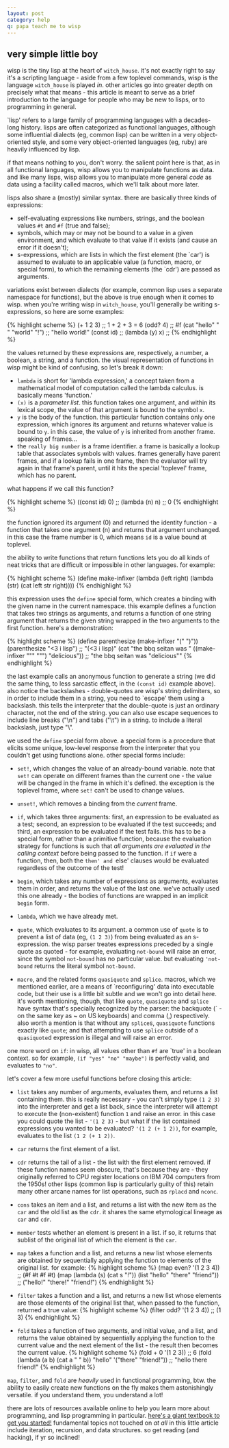 ```yaml
---
layout: post
category: help
q: papa teach me to wisp
---
```

very simple little boy
----------------------

wisp is the tiny lisp at the heart of `witch_house`. it's not exactly right to say it's a scripting language - aside from a few toplevel commands, wisp is the language `witch_house` is played _in_. other articles go into greater depth on precisely what that means - this article is meant to serve as a brief introduction to the language for people who may be new to lisps, or to programming in general.

\`lisp' refers to a large family of programming languages with a decades-long history. lisps are often categorized as functional languages, although some influential dialects (eg, common lisp) can be written in a very object-oriented style, and some very object-oriented languages (eg, ruby) are heavily influenced by lisp.

if that means nothing to you, don't worry. the salient point here is that, as in all functional languages, wisp allows you to manipulate functions as data. and like many lisps, wisp allows you to manipulate more general _code_ as data using a facility called macros, which we'll talk about more later.

lisps also share a (mostly) similar syntax. there are basically three kinds of expressions:
- self-evaluating expressions like numbers, strings, and the boolean values `#t` and `#f` (true and false);
- symbols, which may or may not be bound to a value in a given environment, and which evaluate to that value if it exists (and cause an error if it doesn't);
- s-expressions, which are lists in which the first element (the \`car') is assumed to evaluate to an applicable value (a function, macro, or special form), to which the remaining elements (the \`cdr') are passed as arguments.

variations exist between dialects (for example, common lisp uses a separate namespace for functions), but the above is true enough when it comes to wisp. when you're writing wisp in `witch_house`, you'll generally be writing s-expressions, so here are some examples:

{% highlight scheme %}
    (+ 1 2 3) ;; 1 + 2 + 3 = 6
    (odd? 4)  ;; #f
    (cat "hello" " " "world" "!") ;; "hello world!"
    (const id) ;; (lambda (y) x) ;; <probably a really big number>
{% endhighlight %}

the values returned by these expressions are, respectively, a number, a boolean, a string, and a function. the visual representation of functions in wisp might be kind of confusing, so let's break it down:
- `lambda` is short for 'lambda expression,' a concept taken from a mathematical model of computation called the lambda calculus. is basically means 'function.'
- `(x)` is a _parameter list_. this function takes one argument, and within its lexical scope, the value of that argument is bound to the symbol `x`.
- `y` is the body of the function. this particular function contains only one expression, which ignores its argument and returns whatever value is bound to `y`. in this case, the value of `y` is inherited from another frame. speaking of frames...
- the `really big number` is a frame identifier. a frame is basically a lookup table that associates symbols with values. frames generally have parent frames, and if a lookup fails in one frame, then the evaluator will try again in that frame's parent, until it hits the special 'toplevel' frame, which has no parent.

what happens if we call this function?

{% highlight scheme %}
    ((const id) 0) ;; (lambda (n) n) ;; 0
{% endhighlight %}

the function ignored its argument (0) and returned the identity function - a function that takes one argument (n) and returns that argument unchanged. in this case the frame number is 0, which means `id` is a value bound at toplevel.

the ability to write functions that return functions lets you do all kinds of neat tricks that are difficult or impossible in other languages. for example:

{% highlight scheme %}
    (define make-infixer (lambda (left right) (lambda (str) (cat left str right))))
{% endhighlight %}

this expression uses the `define` special form, which creates a binding with the given name in the current namespace. this example defines a function that takes two strings as arguments, and returns a function of one string argument that returns the given string wrapped in the two arguments to the first function. here's a demonstration:

{% highlight scheme %}
    (define parenthesize (make-infixer "(" ")"))
    (parenthesize "<3 i lisp") ;; "(<3 i lisp)"
    (cat "the bbq seitan was " ((make-infixer "\"" "\"") "delicious")) ;; "the bbq seitan was \"delicious\""
{% endhighlight %}

the last example calls an anonymous function to generate a string (we did the same thing, to less sarcastic effect, in the `(const id)` example above). also notice the backslashes - double-quotes are wisp's string delimiters, so in order to include them in  a string, you need to \`escape' them using a backslash. this tells the interpreter that the double-quote is just an ordinary character, not the end of the string. you can also use escape sequences to include line breaks ("\n") and tabs
("\t") in a string. to include a literal backslash, just type "\\".

we used the `define` special form above. a special form is a procedure that elicits some unique, low-level response from the interpreter that you couldn't get using functions alone. other special forms include:
- `set!`, which changes the value of an already-bound variable. note that `set!` can operate on different frames than the current one - the value will be changed in the frame in which it's defined. the exception is the toplevel frame, where `set!` can't be used to change values.

- `unset!`, which removes a binding from the _current_ frame.

- `if`, which takes three arguments: first, an expression to be evaluated as a test; second, an expression to be evaluated if the test succeeds; and third, an expression to be evaluated if the test fails. this has to be a special form, rather than a primitive function, because the evaluation strategy for functions is such that _all arguments are evaluated in the calling context_ before being passed to the function. if `if` were a function, then, both the `then' and `else' clauses would be evaluated regardless of the outcome of the test!

- `begin`, which takes any number of expressions as arguments, evaluates them in order, and returns the value of the last one. we've actually used this one already - the bodies of functions are wrapped in an implicit `begin` form.

- `lambda`, which we have already met.

- `quote`, which evaluates to its argument. a common use of `quote` is to prevent a list of data (eg, `(1 2 3)`) from being evaluated as an s-expression. the wisp parser treates expressions preceded by a single quote as quoted - for example, evaluating `not-bound` will raise an error, since the symbol `not-bound` has no particular value. but evaluating `'not-bound` returns the literal symbol `not-bound`.

- `macro`, and the related forms `quasiquote` and `splice`. macros, which we mentioned earlier, are a means of \`reconfiguring' data into executable code, but their use is a little bit subtle and we won't go into detail here. it's worth mentioning, though, that like `quote`, `quasiquote` and `splice` have syntax that's specially recognized by the parser: the backquote (\` - on the same key as \~ on US keyboards) and comma (,) respectively. also worth a mention is that without any `splice`s, `quasiquote` functions exactly like `quote`; and that attempting to use `splice` outside of a `quasiquote`d expression is illegal and will raise an error.

one more word on `if`: in wisp, all values other than `#f` are \`true' in a boolean context. so for example, `(if "yes" "no" "maybe")` is perfectly valid, and evaluates to `"no"`.

let's cover a few more useful functions before closing this article:

- `list` takes any number of arguments, evaluates them, and returns a list containing them. this is really necessary - you can't simply type `(1 2 3)` into the interpreter and get a list back, since the interpreter will attempt to execute the (non-existent) function `1` and raise an error. in this case you could quote the list - `'(1 2 3)` - but what if the list contained expressions you wanted to be evaluated? `'(1 2 (+ 1 2))`, for example, evaluates to the list `(1 2 (+ 1 2))`.
- `car` returns the first element of a list.
- `cdr` returns the tail of a list - the list with the first element removed. if these function names seem obscure, that's because they are - they originally referred to CPU register locations on IBM 704 computers from the 1950s! other lisps (common lisp is particularly guilty of this) retain many other arcane names for list operations, such as `rplacd` and `nconc`.
- `cons` takes an item and a list, and returns a list with the new item as the `car` and the old list as the `cdr`. it shares the same etymological lineage as `car` and `cdr`.
- `member` tests whether an element is present in a list. if so, it returns that sublist of the original list of which the element is the `car`.

- `map` takes a function and a list, and returns a new list whose elements are obtained by sequentially applying the function to elements of the original list. for example:
{% highlight scheme %}
    (map even? '(1 2 3 4)) ;; (#f #t #f #t)
    (map (lambda (s) (cat s "!")) (list "hello" "there" "friend")) ;; ("hello!" "there!" "friend!")
{% endhighlight %}
- `filter` takes a function and a list, and returns a new list whose elements are those elements of the original list that, when passed to the function, returned a true value:
{% highlight scheme %}
    (filter odd? '(1 2 3 4)) ;; (1 3)
{% endhighlight %}
- `fold` takes a function of two arguments, and initial value, and a list, and returns the value obtained by sequentially applying the function to the current value and the next element of the list - the result then becomes the current value.
{% highlight scheme %}
    (fold + 0 '(1 2 3)) ;; 6
    (fold (lambda (a b) (cat a " " b)) "hello" '("there" "friend!")) ;; "hello there friend!"
{% endhighlight %}

`map`, `filter`, and `fold` are _heavily_ used in functional programming, btw. the ability to easily create new functions on the fly makes them astonishingly versatile. if you understand them, you understand a lot!

there are lots of resources available online to help you learn more about programming, and lisp programming in particular. [here's a giant textbook to get you started!](http://htdp.org/) fundamental topics not touched on _at all_ in this little article include iteration, recursion, and data structures. so get reading (and hacking), if yr so inclined!

